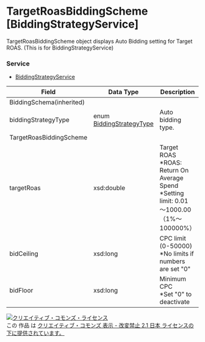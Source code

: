 # TargetRoasBiddingScheme [BiddingStrategyService]
TargetRoasBiddingScheme object displays Auto Bidding setting for Target ROAS. (This is for BiddingStrategyService)
### Service
+ [BiddingStrategyService](../services/BiddingStrategyService.md)

| Field | Data Type | Description | ADD | SET | REMOVE | 
|---|---|---|---|---|---|
| BiddingSchema(inherited)||||||
| biddingStrategyType| enum <a href="../data/BiddingStrategyType.md">BiddingStrategyType</a>| Auto bidding type.| Req| Req<br>                        (notupdatable)| ─ |
| TargetRoasBiddingScheme||||||
| targetRoas| xsd:double| Target ROAS<br>*ROAS: Return On Average Spend<br>*Setting limit: 0.01 〜1000.00（1%〜100000%）| Req| Opt<br>                        (updatable)| ─ |
| bidCeiling| xsd:long| CPC limit (0-50000)<br>*No limits if numbers are set "0"| Opt| Opt<br>                        (updatable)| ─ |
| bidFloor| xsd:long| Minimum CPC<br>*Set "0" to deactivate| Opt| Opt<br>                        (updatable)| ─ |
<a rel="license" href="http://creativecommons.org/licenses/by-nd/2.1/jp/"><img alt="クリエイティブ・コモンズ・ライセンス" style="border-width:0" src="https://i.creativecommons.org/l/by-nd/2.1/jp/88x31.png" /></a><br />この 作品 は <a rel="license" href="http://creativecommons.org/licenses/by-nd/2.1/jp/">クリエイティブ・コモンズ 表示 - 改変禁止 2.1 日本 ライセンスの下に提供されています。</a>
